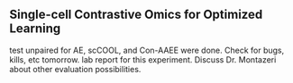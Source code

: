 ## Single-cell Contrastive Omics for Optimized Learning


test unpaired for AE, scCOOL, and Con-AAEE were done.
Check for bugs, kills, etc tomorrow.
lab report for this experiment.
Discuss Dr. Montazeri about other evaluation possibilities.